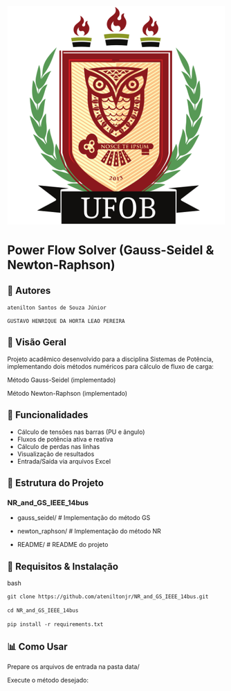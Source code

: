 ![alt text](logo_ufob.png)
# Power Flow Solver (Gauss-Seidel & Newton-Raphson)

## 👥 Autores
```atenilton Santos de Souza Júnior```

```GUSTAVO HENRIQUE DA HORTA LEAO PEREIRA```


## 🌟 Visão Geral
Projeto acadêmico desenvolvido para a disciplina Sistemas de Potência, implementando dois métodos numéricos para cálculo de fluxo de carga:

Método Gauss-Seidel (implementado)

Método Newton-Raphson (implementado)

## 🚀 Funcionalidades
- Cálculo de tensões nas barras (PU e ângulo)
- Fluxos de potência ativa e reativa
- Cálculo de perdas nas linhas
- Visualização de resultados
- Entrada/Saída via arquivos Excel

## 📂 Estrutura do Projeto
### NR_and_GS_IEEE_14bus

- gauss_seidel/      # Implementação do método GS

- newton_raphson/    # Implementação do método NR

- README/            # README do projeto  

## 🔧 Requisitos & Instalação
bash
```
git clone https://github.com/ateniltonjr/NR_and_GS_IEEE_14bus.git

cd NR_and_GS_IEEE_14bus

pip install -r requirements.txt
```
## 📊 Como Usar

Prepare os arquivos de entrada na pasta data/

Execute o método desejado:
